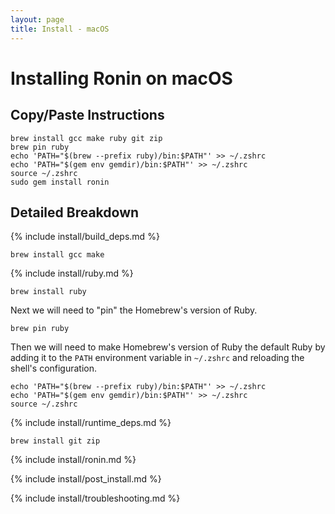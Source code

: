 ```yaml
---
layout: page
title: Install - macOS
---
```


# Installing Ronin on macOS

## Copy/Paste Instructions

```shell
brew install gcc make ruby git zip
brew pin ruby
echo 'PATH="$(brew --prefix ruby)/bin:$PATH"' >> ~/.zshrc
echo 'PATH="$(gem env gemdir)/bin:$PATH"' >> ~/.zshrc
source ~/.zshrc
sudo gem install ronin
```

## Detailed Breakdown

{% include install/build_deps.md %}

```shell
brew install gcc make
```

{% include install/ruby.md %}

```shell
brew install ruby
```

Next we will need to "pin" the Homebrew's version of Ruby.

```shell
brew pin ruby
```

Then we will need to make Homebrew's version of Ruby the default Ruby by adding
it to the `PATH` environment variable in `~/.zshrc` and reloading the shell's
configuration.

```shell
echo 'PATH="$(brew --prefix ruby)/bin:$PATH"' >> ~/.zshrc
echo 'PATH="$(gem env gemdir)/bin:$PATH"' >> ~/.zshrc
source ~/.zshrc
```

{% include install/runtime_deps.md %}

```shell
brew install git zip
```

{% include install/ronin.md %}

{% include install/post_install.md %}

{% include install/troubleshooting.md %}
